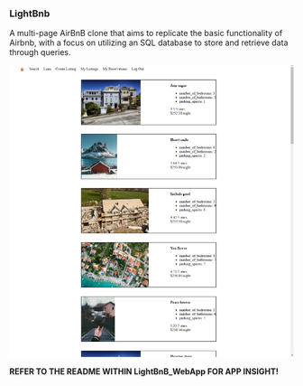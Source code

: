 ### LightBnb 
A multi-page AirBnB clone that aims to replicate the basic functionality of Airbnb, with a focus on utilizing an SQL database to store and retrieve data through queries.

![Home Page](<Screenshot 2024-02-21 172005.png>)


**REFER TO THE README WITHIN LightBnB_WebApp FOR APP INSIGHT!**